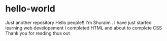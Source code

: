 # hello-world
Just another repository
Hello people!!
I'm Shuraim . I have just started learning web developement
I completed HTML and about to complete CSS
Thank you for reading thus out
